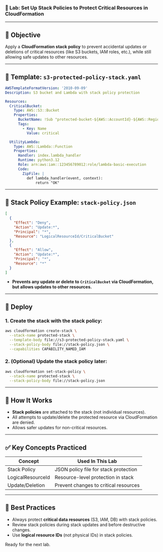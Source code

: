 ### 🧪 Lab: Set Up Stack Policies to Protect Critical Resources in CloudFormation

---

## 📌 Objective

Apply a **CloudFormation stack policy** to prevent accidental updates or deletions of critical resources (like S3 buckets, IAM roles, etc.), while still allowing safe updates to other resources.

---

## 📁 Template: `s3-protected-policy-stack.yaml`

```yaml
AWSTemplateFormatVersion: '2010-09-09'
Description: S3 bucket and Lambda with stack policy protection

Resources:
  CriticalBucket:
    Type: AWS::S3::Bucket
    Properties:
      BucketName: !Sub "protected-bucket-${AWS::AccountId}-${AWS::Region}"
      Tags:
        - Key: Name
          Value: critical

  UtilityLambda:
    Type: AWS::Lambda::Function
    Properties:
      Handler: index.lambda_handler
      Runtime: python3.12
      Role: arn:aws:iam::123456789012:role/lambda-basic-execution
      Code:
        ZipFile: |
          def lambda_handler(event, context):
              return "OK"
```

---

## 📜 Stack Policy Example: `stack-policy.json`

```json
[
  {
    "Effect": "Deny",
    "Action": "Update:*",
    "Principal": "*",
    "Resource": "LogicalResourceId/CriticalBucket"
  },
  {
    "Effect": "Allow",
    "Action": "Update:*",
    "Principal": "*",
    "Resource": "*"
  }
]
```

* **Prevents any update or delete to `CriticalBucket` via CloudFormation, but allows updates to other resources.**

---

## 🚦 Deploy

### 1. Create the stack with the stack policy:

```bash
aws cloudformation create-stack \
  --stack-name protected-stack \
  --template-body file://s3-protected-policy-stack.yaml \
  --stack-policy-body file://stack-policy.json \
  --capabilities CAPABILITY_NAMED_IAM
```

### 2. (Optional) Update the stack policy later:

```bash
aws cloudformation set-stack-policy \
  --stack-name protected-stack \
  --stack-policy-body file://stack-policy.json
```

---

## 🧩 How It Works

* **Stack policies** are attached to the stack (not individual resources).
* All attempts to update/delete the protected resource via CloudFormation are denied.
* Allows safer updates for non-critical resources.

---

## ✅ Key Concepts Practiced

| Concept           | Used In This Lab                      |
| ----------------- | ------------------------------------- |
| Stack Policy      | JSON policy file for stack protection |
| LogicalResourceId | Resource-level protection in stack    |
| Update/Deletion   | Prevent changes to critical resources |

---

## 📘 Best Practices

* Always protect **critical data resources** (S3, IAM, DB) with stack policies.
* Review stack policies during stack updates and before destructive changes.
* Use **logical resource IDs** (not physical IDs) in stack policies.

Ready for the next lab.
